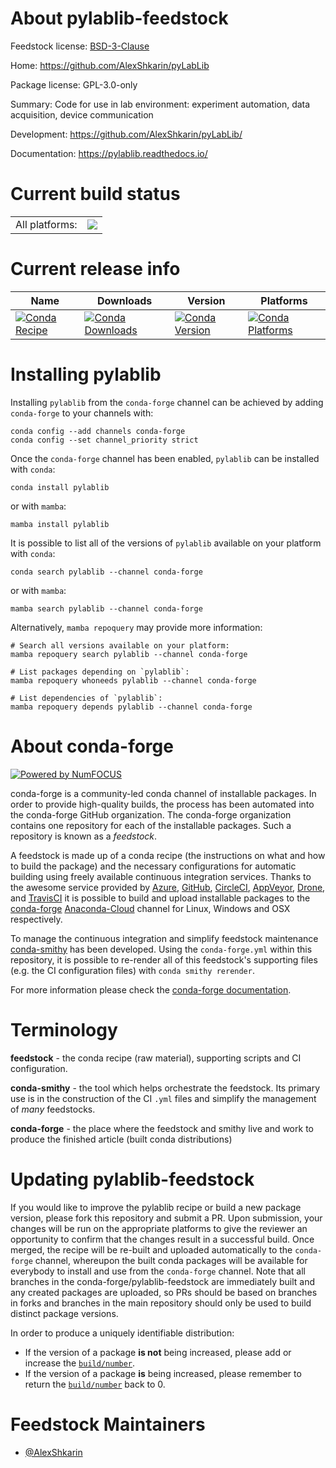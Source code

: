 About pylablib-feedstock
========================

Feedstock license: [BSD-3-Clause](https://github.com/conda-forge/pylablib-feedstock/blob/main/LICENSE.txt)

Home: https://github.com/AlexShkarin/pyLabLib

Package license: GPL-3.0-only

Summary: Code for use in lab environment: experiment automation, data acquisition, device communication

Development: https://github.com/AlexShkarin/pyLabLib/

Documentation: https://pylablib.readthedocs.io/

Current build status
====================


<table><tr><td>All platforms:</td>
    <td>
      <a href="https://dev.azure.com/conda-forge/feedstock-builds/_build/latest?definitionId=13826&branchName=main">
        <img src="https://dev.azure.com/conda-forge/feedstock-builds/_apis/build/status/pylablib-feedstock?branchName=main">
      </a>
    </td>
  </tr>
</table>

Current release info
====================

| Name | Downloads | Version | Platforms |
| --- | --- | --- | --- |
| [![Conda Recipe](https://img.shields.io/badge/recipe-pylablib-green.svg)](https://anaconda.org/conda-forge/pylablib) | [![Conda Downloads](https://img.shields.io/conda/dn/conda-forge/pylablib.svg)](https://anaconda.org/conda-forge/pylablib) | [![Conda Version](https://img.shields.io/conda/vn/conda-forge/pylablib.svg)](https://anaconda.org/conda-forge/pylablib) | [![Conda Platforms](https://img.shields.io/conda/pn/conda-forge/pylablib.svg)](https://anaconda.org/conda-forge/pylablib) |

Installing pylablib
===================

Installing `pylablib` from the `conda-forge` channel can be achieved by adding `conda-forge` to your channels with:

```
conda config --add channels conda-forge
conda config --set channel_priority strict
```

Once the `conda-forge` channel has been enabled, `pylablib` can be installed with `conda`:

```
conda install pylablib
```

or with `mamba`:

```
mamba install pylablib
```

It is possible to list all of the versions of `pylablib` available on your platform with `conda`:

```
conda search pylablib --channel conda-forge
```

or with `mamba`:

```
mamba search pylablib --channel conda-forge
```

Alternatively, `mamba repoquery` may provide more information:

```
# Search all versions available on your platform:
mamba repoquery search pylablib --channel conda-forge

# List packages depending on `pylablib`:
mamba repoquery whoneeds pylablib --channel conda-forge

# List dependencies of `pylablib`:
mamba repoquery depends pylablib --channel conda-forge
```


About conda-forge
=================

[![Powered by
NumFOCUS](https://img.shields.io/badge/powered%20by-NumFOCUS-orange.svg?style=flat&colorA=E1523D&colorB=007D8A)](https://numfocus.org)

conda-forge is a community-led conda channel of installable packages.
In order to provide high-quality builds, the process has been automated into the
conda-forge GitHub organization. The conda-forge organization contains one repository
for each of the installable packages. Such a repository is known as a *feedstock*.

A feedstock is made up of a conda recipe (the instructions on what and how to build
the package) and the necessary configurations for automatic building using freely
available continuous integration services. Thanks to the awesome service provided by
[Azure](https://azure.microsoft.com/en-us/services/devops/), [GitHub](https://github.com/),
[CircleCI](https://circleci.com/), [AppVeyor](https://www.appveyor.com/),
[Drone](https://cloud.drone.io/welcome), and [TravisCI](https://travis-ci.com/)
it is possible to build and upload installable packages to the
[conda-forge](https://anaconda.org/conda-forge) [Anaconda-Cloud](https://anaconda.org/)
channel for Linux, Windows and OSX respectively.

To manage the continuous integration and simplify feedstock maintenance
[conda-smithy](https://github.com/conda-forge/conda-smithy) has been developed.
Using the ``conda-forge.yml`` within this repository, it is possible to re-render all of
this feedstock's supporting files (e.g. the CI configuration files) with ``conda smithy rerender``.

For more information please check the [conda-forge documentation](https://conda-forge.org/docs/).

Terminology
===========

**feedstock** - the conda recipe (raw material), supporting scripts and CI configuration.

**conda-smithy** - the tool which helps orchestrate the feedstock.
                   Its primary use is in the construction of the CI ``.yml`` files
                   and simplify the management of *many* feedstocks.

**conda-forge** - the place where the feedstock and smithy live and work to
                  produce the finished article (built conda distributions)


Updating pylablib-feedstock
===========================

If you would like to improve the pylablib recipe or build a new
package version, please fork this repository and submit a PR. Upon submission,
your changes will be run on the appropriate platforms to give the reviewer an
opportunity to confirm that the changes result in a successful build. Once
merged, the recipe will be re-built and uploaded automatically to the
`conda-forge` channel, whereupon the built conda packages will be available for
everybody to install and use from the `conda-forge` channel.
Note that all branches in the conda-forge/pylablib-feedstock are
immediately built and any created packages are uploaded, so PRs should be based
on branches in forks and branches in the main repository should only be used to
build distinct package versions.

In order to produce a uniquely identifiable distribution:
 * If the version of a package **is not** being increased, please add or increase
   the [``build/number``](https://docs.conda.io/projects/conda-build/en/latest/resources/define-metadata.html#build-number-and-string).
 * If the version of a package **is** being increased, please remember to return
   the [``build/number``](https://docs.conda.io/projects/conda-build/en/latest/resources/define-metadata.html#build-number-and-string)
   back to 0.

Feedstock Maintainers
=====================

* [@AlexShkarin](https://github.com/AlexShkarin/)

